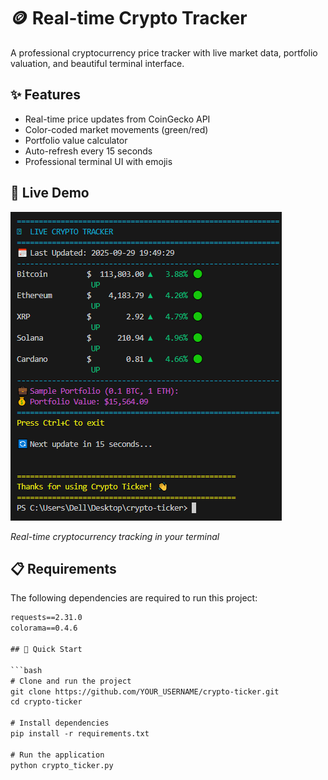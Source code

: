 # 🪙 Real-time Crypto Tracker

A professional cryptocurrency price tracker with live market data, portfolio valuation, and beautiful terminal interface.

## ✨ Features
- Real-time price updates from CoinGecko API
- Color-coded market movements (green/red)
- Portfolio value calculator
- Auto-refresh every 15 seconds
- Professional terminal UI with emojis

## 🎯 Live Demo

![Crypto Ticker](https://github.com/keerthi14dc/crypto-ticker/blob/main/Terminal-demo.png?raw=true)

*Real-time cryptocurrency tracking in your terminal*

## 📋 Requirements

The following dependencies are required to run this project:

```txt
requests==2.31.0
colorama==0.4.6

## 🚀 Quick Start

```bash
# Clone and run the project
git clone https://github.com/YOUR_USERNAME/crypto-ticker.git
cd crypto-ticker

# Install dependencies
pip install -r requirements.txt

# Run the application
python crypto_ticker.py

